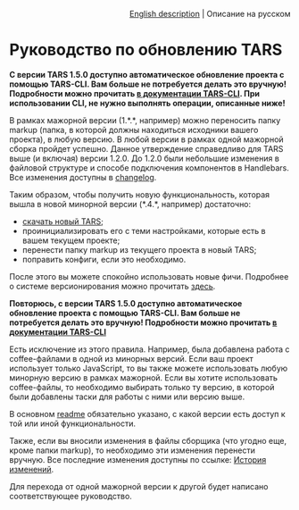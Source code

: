 <p align="right">
<a href="../en/update-guide.md">English description</a> | Описание на русском
</p>

# Руководство по обновлению TARS

**С версии TARS 1.5.0 доступно автоматическое обновление проекта с помощью TARS-CLI. Вам больше не потребуется делать это вручную! Подробности можно прочитать [в документации TARS-CLI](https://github.com/tars/tars-cli/blob/master/docs/ru/update-actions.md). При использовании CLI, не нужно выполнять  операции, описанные ниже!**

В рамках мажорной версии (1.\*.\*, например) можно переносить папку markup (папка, в которой должны находиться исходники вашего проекта), в любую версию. В любой версии в рамках одной мажорной сборка пройдет успешно. Данное утверждение справедливо для TARS выше (и включая) версии 1.2.0. До 1.2.0 были небольшие изменения в файловой структуре и способе подключения компонентов в Handlebars. Все изменения доступны в [changelog](changelog.md).

Таким образом, чтобы получить новую функциональность, которая вышла в новой минорной версии (\*.4.\*, например) достаточно:

* [скачать новый TARS](https://github.com/tars/tars/archive/master.zip);
* проинициализировать его с теми настройками, которые есть в вашем текущем проекте;
* перенести папку markup из текущего проекта в новый TARS;
* поправить конфиги, если это необходимо.

После этого вы можете спокойно использовать новые фичи. Подробнее о системе версионирования можно прочитать [здесь](http://semver.org/lang/ru).

**Повторюсь, с версии TARS 1.5.0 доступно автоматическое обновление проекта с помощью TARS-CLI. Вам больше не потребуется делать это вручную! Подробности можно прочитать [в документации TARS-CLI](https://github.com/tars/tars-cli/blob/master/docs/ru/update-actions.md)**

Есть исключение из этого правила. Например, была добавлена работа с coffee-файлами в одной из минорных версий. Если ваш проект использует только JavaScript, то вы также можете использовать любую минорную версию в рамках мажорной. Если вы хотите использовать coffee-файлы, то необходимо выбирать только ту версию, в которой были добавлены таски для работы с ними или версию выше.

В основном [readme](../README_RU.md) обязательно указано, с какой версии есть доступ к той или иной функциональности.

Также, если вы вносили изменения в файлы сборщика (что угодно еще, кроме папки markup), то необходимо эти изменения перенести вручную. Все последние изменения доступны по ссылке: [История изменений](changelog.md).

Для перехода от одной мажорной версии к другой будет написано соответствующее руководство.
